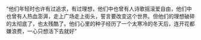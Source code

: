 “他们年轻时也许有过追求，有过理想，他们中也曾有人诗歌摇滚爱自由，他们中也曾有人热血澎湃，走上广场走上街头，誓言要改变这个世界。但他们的理想破碎的太彻底了，也太残酷了。他们心里的种子经历了一个太寒冷的冬天后，连开花都嫌浪费，一心只想活下去就好”